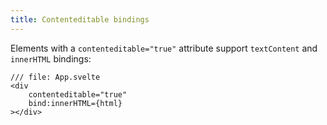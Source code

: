 ```yaml
---
title: Contenteditable bindings
---
```


Elements with a `contenteditable="true"` attribute support `textContent` and `innerHTML` bindings:

```svelte
/// file: App.svelte
<div
	contenteditable="true"
	bind:innerHTML={html}
></div>
```

